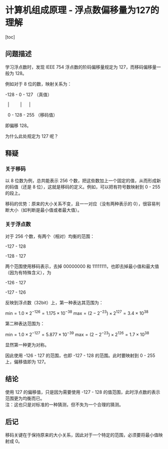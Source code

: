# 计算机组成原理 - 浮点数偏移量为127的理解

[toc]

## 问题描述

学习浮点数时，发现 IEEE 754 浮点数的阶码偏移量规定为 127，而移码偏移量一般为 128。

例如对于 8 位的数，映射关系为：

-128 - 0 - 127 （真值）

  |         |      |

  0 - 128 - 255 （移码值）

即偏移 128。

为什么此处规定为 127 呢？

## 释疑

### 关于移码

以 8 位数为例，总共能表示 256 个数，把这些数加上一个固定的值，从而形成新的码值（还是 8 位），这就是移码的定义。例如，可以把有符号数映射到 0 - 255 的段上。

移码的优势：原来的大小关系不变，且一一对应（没有两种表示的 0），很容易判断大小（如判断是最小值或者最大值）。

### 关于浮点数

对于 256 个数，有两个（相对）均衡的范围：

-127 - 128

-128 - 127

两个范围使用移码表示，去掉 00000000 和 11111111，也即去掉最小值和最大值（因为有特殊含义），为

-126 - 127

-127 - 126

反映到浮点数（32bit）上，第一种表达其范围为：

$\text{min}=1.0\times 2^{-126}=1.175\times 10^{-38}$
$\text{max}=(2-2^{-23})\times 2^{127}=3.4\times 10^{38}$

第二种表达范围为：

$\text{min}=1.0\times 2^{-127}=5.877\times 10^{-39}$
$\text{max}=(2-2^{-23})\times 2^{126}=1.7\times 10^{38}$

显然第一种更为对称。

因此使用 -126 - 127 的范围，也即 -127 - 128 的范围。此时要映射到 0 - 255 上，偏移值即为 127。

## 结论

使用 127 的偏移值，只是因为需要使用 -127 - 128 的值范围，此时浮点数的表示范围更为均衡而已。  
注：这也只是对标准的一种猜测，但不失为一个合理的猜测。  

## 后记

移码关键在于保持原来的大小关系，因此对于一个特定的范围，必须要将最小值映射成 0。
